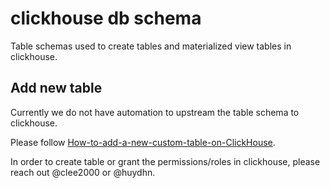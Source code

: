 # clickhouse db schema
Table schemas used to create tables and materialized view tables in clickhouse.

## Add new table
Currently we do not have automation to upstream the table schema to clickhouse.

Please follow [How-to-add-a-new-custom-table-on-ClickHouse](https://github.com/pytorch/test-infra/wiki/How-to-add-a-new-custom-table-on-ClickHouse).

In order to create table or grant the permissions/roles in clickhouse, please reach out @clee2000 or @huydhn.
